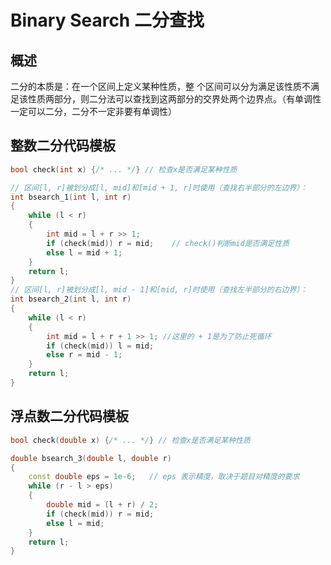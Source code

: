 # Binary Search 二分查找

## 概述

二分的本质是：在一个区间上定义某种性质，整 个区间可以分为满足该性质不满足该性质两部分，则二分法可以查找到这两部分的交界处两个边界点。（有单调性一定可以二分，二分不一定非要有单调性）

## 整数二分代码模板

```cpp
bool check(int x) {/* ... */} // 检查x是否满足某种性质

// 区间[l, r]被划分成[l, mid]和[mid + 1, r]时使用（查找右半部分的左边界）：
int bsearch_1(int l, int r)
{
    while (l < r)
    {
        int mid = l + r >> 1;
        if (check(mid)) r = mid;    // check()判断mid是否满足性质
        else l = mid + 1;
    }
    return l;
}
// 区间[l, r]被划分成[l, mid - 1]和[mid, r]时使用（查找左半部分的右边界）：
int bsearch_2(int l, int r)
{
    while (l < r)
    {
        int mid = l + r + 1 >> 1; //这里的 + 1是为了防止死循环
        if (check(mid)) l = mid;
        else r = mid - 1;
    }
    return l;
}
```





## 浮点数二分代码模板

```cpp
bool check(double x) {/* ... */} // 检查x是否满足某种性质

double bsearch_3(double l, double r)
{
    const double eps = 1e-6;   // eps 表示精度，取决于题目对精度的要求
    while (r - l > eps)
    {
        double mid = (l + r) / 2;
        if (check(mid)) r = mid;
        else l = mid;
    }
    return l;
}
```


